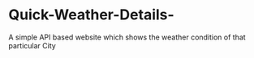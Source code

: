 # Quick-Weather-Details-
A simple API based website which shows the weather condition of that particular City 
